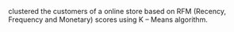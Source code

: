 clustered the customers of a online store based on RFM (Recency, Frequency and Monetary) scores using K – Means algorithm.
